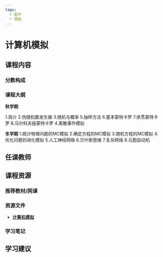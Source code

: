 ```yaml
---
tags:
  - 能环
  - 慧能
---
```


# 计算机模拟

## 课程内容

### 分数构成



### 课程大纲

**秋学期**

1.简介
2.伪随机数发生器
3.随机与概率
5.抽样方法
6.基本蒙特卡罗
7.序贯蒙特卡罗
8.马尔科夫链蒙特卡罗
4.离散事件模拟

**冬学期**
1.统计物理问题的MC模拟
2.确定方程的MC模拟
3.随机方程的MC模拟
4.优化问题的进化模拟
5.人工神经网络
6.贝叶斯思维
7.复杂网络
8.元胞自动机



## 任课教师


## 课程资源

### 推荐教材/网课

### 资源文件

- [**计算机模拟**](https://pan.baidu.com/s/1r3Dg8tIchisNwrR62kJGGQ?pwd=4q1d)

### 学习笔记

## 学习建议


